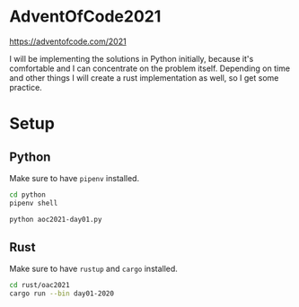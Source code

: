 # AdventOfCode2021
https://adventofcode.com/2021

I will be implementing the solutions in Python initially, because it's comfortable and I can concentrate on the
problem itself. Depending on time and other things I will create a rust implementation as well, so I get
some practice.

# Setup

## Python

Make sure to have `pipenv` installed.

```bash
cd python
pipenv shell

python aoc2021-day01.py 
```

## Rust

Make sure to have `rustup` and `cargo` installed.

```bash
cd rust/oac2021
cargo run --bin day01-2020
```
